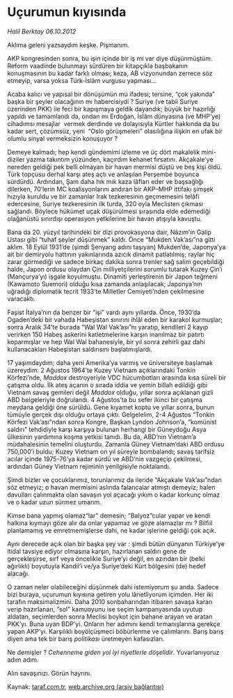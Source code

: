 # Uçurumun kıyısında

*Halil Berktay 06.10.2012*

<div class="yazi"><p>Aklıma geleni yazsaydım keşke. Pişmanım.</p>
<p>AKP kongresinden sonra, bu işin içinde bir iş mi var diye düşünmüştüm. Reform vaadinde bulunmayı sürdüren bir kitapçıkla başbakanın konuşmasının bu kadar farklı olması; keza, AB vizyonundan zerrece söz etmeyip, varsa yoksa Türk-İslâm vurgusu yapması...</p>
<p>Acaba kalıcı ve yapısal bir dönüşümün mü ifadesi; tersine, “çok yakında” başka bir şeyler olacağının mı habercisiydi ? Suriye (ve tabii Suriye üzerinden PKK) ile feci bir kapışmaya geldik dayandık; büyük bir hazırlığı yapıldı ve tamamlandı da, ondan mı Erdoğan, İslâm dünyasına (ve MHP’ye) cihadımsı mesajlar  vermek derdinde   ve dolayısıyla Kürtler hakkında da bu kadar sert, çözümsüz, yeni  “Oslo görüşmeleri” olasılığına ilişkin en ufak bir olumlu sinyal vermeksizin konuşuyor ?</p>
<p>Demeye kalmadı; hep kendi gündemimi izleme ve üç dört makalelik mini-diziler yazma takıntım yüzünden, kaçırdım kehanet fırsatını. Akçakale’ye nereden geldiği pek belli olmayan bir havan mermisi düştü ve beş kişi öldü. Türk topçusu derhal karşı ateş açtı ve anlaşılan Perşembe boyunca sürdürdü. Ardından, Şam daha hık mık kaza lâfları eder ve başsağlığı dilerken, 70’lerin MC koalisyonlarını andıran bir AKP–MHP ittifakı şimşek hızıyla kuruldu ve bir zamanlar Irak tezkeresinin geçmemesini telâfi edercesine, Suriye tezkeresinin ilk turda, 320 oyla Meclisten çıkması sağlandı. Böylece hükümet uçak düşürülmesi sırasında elde edemediği olağanüstü sınırdışı operasyon yetkilerine bir havan atışıyla kavuştu. </p>
<p>Bana da 20. yüzyıl tarihindeki bir dizi provokasyona dair, Nâzım’ın Galip Ustası gibi “tuhaf şeyler düşünmek” kaldı. Önce “Mukden Vak’ası”na gitti aklım. 18 Eylül 1931’de (şimdi Şenyang adını taşıyan) Mukden’de, Japonya’ya ait bir demiryolu hattının yakınlarında azıcık dinamit patlatılmış; raylar hiç zarar görmediği ve sadece birkaç dakika sonra trenler sağ salim geçebildiği halde, Japon ordusu olaydan Çin milliyetçilerini sorumlu tutarak Kuzey Çin’i (Mançurya’yı) işgale koyulmuştu. Dinamiti yerleştirenin bir Japon teğmeni (Kawamoto Suemori) olduğu kısa zamanda anlaşılacak; Japonya’nın uğradığı diplomatik tecrit 1933’te Milletler Cemiyeti’nden çekilmesine varacaktı. </p>
<p>Faşist İtalya’nın da benzer bir “işi” vardı aynı yıllarda. Önce, 1930’da Ogaden’deki bir vahada Habeşistan sınırını ihlâl eden bir karakol kurmuşlar; sonra Aralık 34’te burada “Wal Wal Vak’ası”nı yaratıp, kendileri 2 kayıp verirken 150 Habeş askerini katletmelerine karşın inanılmaz bir patırtı koparmışlar ve hep Wal Wal bahanesiyle, bir yıl sonra zehirli gaz dahi kullanacakları Habeşistan saldırısını başlatmışlardı. </p>
<p>17 yaşımdaydım; daha yeni Amerika’ya varmış ve üniversiteye başlamak üzereydim. 2 Ağustos 1964’te Kuzey Vietnam açıklarındaki Tonkin Körfezi’nde, <i>Maddox</i> destroyeriyle VDC hücumbotları arasında kısa süreli bir çatışma oldu. İlk ateş açanın o sırada iddia ve yemin billah edildiği gibi Vietnam savaş gemileri değil <i>Maddox</i> olduğu, yıllar sonra açıklanan gizli ABD belgeleriyle doğrulandı. 4 Ağustos’ta bu sefer ikinci bir çatışma meydana geldiği öne sürüldü. Gene kıyamet koptu   ve yıllar sonra, bunun tümüyle gerçek dışı olduğu ortaya çıktı. Gelgelelim, 2-4 Ağustos “Tonkin Körfezi Vak’ası”ndan sonra Kongre, Başkan Lyndon Johnson’a, “komünist saldırı” tehdidiyle karşı karşıya bulunan herhangi bir Güneydoğu Asya ülkesinin yardımına koşma yetkisi tanıdı. Bu da, ABD’nin Vietnam’a müdahalesinin temelini oluşturdu. Zamanla Güney Vietnam’daki ABD ordusu 750,000’i buldu; Kuzey Vietnam on yıl süreyle bombalandı; savaş tarifsiz acılar içinde 1975-76’ya kadar sürdü ve ABD’nin vazgeçip çekilmesi, ardından Güney Vietnam rejiminin yenilgisiyle noktalandı. </p>
<p>Şimdi bizler ve çocuklarımız, torunlarımız da ileride “Akçakale Vak’ası”ndan söz etmeyiz; o havan mermisini aslında falancalar atmıştı demeyiz; halen davulları çalınmakta olan savaşın yol açacağı yıkım o kadar korkunç olmaz ve o kadar uzun sürmez   umarım. </p>
<p>Kimse bana yapmış olamaz“lar” demesin; “Balyoz”cular yapar ve kendi halkına kıymayı göze alır da onlar yapamaz ve göze alamazlar mı ? Bilfiil planlamamış ve emretmemişlerse dahi, ne kadar işlerine geldiği çok açık. </p>
<p>Aynı derecede açık olan bir başka şey var : şimdi bütün dünyanın Türkiye’ye itidal tavsiye ediyor olmasına karşın, hazırlanan saldırı gene de gerçekleşirse, sırf veya öncelikle Suriye’yi değil, en azından bir (belki ağırlıklı) boyutuyla Kandil’i ve/ya Suriye’deki Kürt bölgesini (de) hedef alacağı.</p>
<p>O zaman neler olabileceğini düşünmek dahi istemiyorum şu anda. Sadece bizi buraya, uçurumun kıyısına getiren yolu lânetliyorum içimden. Her iki tarafın maksimalizmini. Daha 2010 sonbaharından itibaren savaşa kararı verip hazırlanan, “sol” kamuoyunu ise seçim kampanyasında uyutup aldatan, seçimlerden sonra Meclisi boykot için bahane arayan ve aratan PKK’yı. Buna uyan BDP’yi. Onların her adımını kendi tırmanışlarına gerekçe yapan AKP’yi. Karşılıklı boyölçüşmeci böbürlenme ve çalımlarını. Barış barış diyen ama tek bir barış <i>politikası</i> üretmeyen kafasızları.  </p>
<p>Ne demişler ? <i>Cehenneme giden yol iyi niyetlerle döşelidir</i>. Yuvarlanıyoruz adım adım. </p>
<p>Alın savaşınızı. Görün hayrını.</p>
</div>

Kaynak: [taraf.com.tr](http://www.taraf.com.tr/halil-berktay/makale-ucurumun-kiyisinda.htm), [web.archive.org (arşiv bağlantısı)](http://web.archive.org/web/20131022035535/http://www.taraf.com.tr/halil-berktay/makale-ucurumun-kiyisinda.htm)

